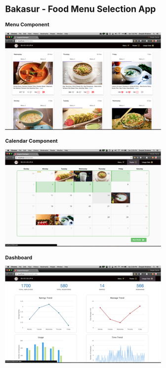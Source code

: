 # Bakasur - Food Menu Selection App


### Menu Component

![App Screenshot](src/assets/screenshots/screen1-landing-page.png?raw=true "Landing Page")




### Calendar Component

![Calendar Component](src/assets/screenshots/screen3-calendar.png?raw=true "Calendar Component")




### Dashboard

![Dashboard](src/assets/screenshots/screen5-dashboard.png?raw=true "Dashboard")